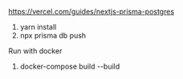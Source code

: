 https://vercel.com/guides/nextjs-prisma-postgres
1. yarn install
2. npx prisma db push

Run with docker
1. docker-compose build --build